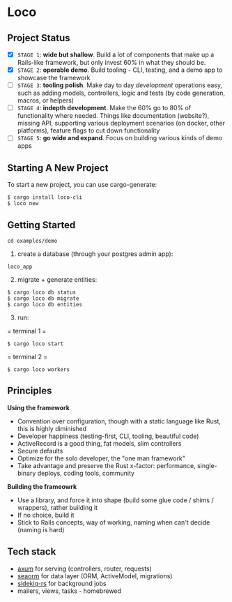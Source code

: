 # Loco

## Project Status

- [x] `STAGE 1`: **wide but shallow**. Build a lot of components that make up a Rails-like framework, but only invest 60% in what they should be.
- [x] `STAGE 2`: **operable demo**. Build tooling - CLI, testing, and a demo app to showcase the framework
- [ ] `STAGE 3`: **tooling polish**. Make day to day _development_ operations easy, such as adding models, controllers, logic and tests (by code generation, macros, or helpers)
- [ ] `STAGE 4`: **indepth development**. Make the 60% go to 80% of functionality where needed. Things like documentation (website?), missing API, supporting various deployment scenarios (on docker, other platforms), feature flags to cut down functionality
- [ ] `STAGE 5`: **go wide and expand**. Focus on building various kinds of demo apps

## Starting A New Project

To start a new project, you can use cargo-generate:

```
$ cargo install loco-cli
$ loco new
```

## Getting Started


```
cd examples/demo
```

1. create a database (through your postgres admin app):

`loco_app`

2. migrate + generate entities:

```
$ cargo loco db status
$ cargo loco db migrate
$ cargo loco db entities
```

3. run:

= terminal 1 =

```
$ cargo loco start
```

= terminal 2 =

```
$ cargo loco workers
```

## Principles

**Using the framework**

- Convention over configuration, though with a static language like Rust, this is highly diminished
- Developer happiness (testing-first, CLI, tooling, beautiful code)
- ActiveRecord is a good thing, fat models, slim controllers
- Secure defaults
- Optimize for the solo developer, the "one man framework"
- Take advantage and preserve the Rust x-factor: performance, single-binary deploys, coding tools, community

**Building the frameowrk**

- Use a library, and force it into shape (build some glue code / shims / wrappers), rather building it
- If no choice, build it
- Stick to Rails concepts, way of working, naming when can't decide (naming is hard)

## Tech stack

- [axum](https://github.com/tokio-rs/axum) for serving (controllers, router, requests)
- [seaorm](https://www.sea-ql.org/SeaORM/) for data layer (ORM, ActiveModel, migrations)
- [sidekiq-rs](https://github.com/film42/sidekiq-rs) for background jobs
- mailers, views, tasks - homebrewed
